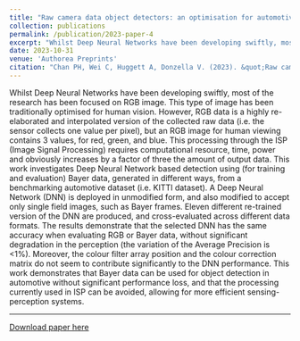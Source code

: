 ```yaml
---
title: "Raw camera data object detectors: an optimisation for automotive processing and transmission"
collection: publications
permalink: /publication/2023-paper-4
excerpt: "Whilst Deep Neural Networks have been developing swiftly, most of the research has been focused on RGB image. This type of image has been traditionally optimised for human vision. However, RGB data is a highly re-elaborated and interpolated version of the collected raw data (i.e. the sensor collects one value per pixel), but an RGB image for human viewing contains 3 values, for red, green, and blue. This processing through the ISP (Image Signal Processing) requires computational resource, time, power and obviously increases by a factor of three the amount of output data. This work investigates Deep Neural Network based detection using (for training and evaluation) Bayer data, generated in different ways, from a benchmarking automotive dataset (i.e. KITTI dataset). A Deep Neural Network (DNN) is deployed in unmodified form, and also modified to accept only single field images, such as Bayer frames. Eleven different re-trained version of the DNN are produced, and cross-evaluated across different data formats. The results demonstrate that the selected DNN has the same accuracy when evaluating RGB or Bayer data, without significant degradation in the perception (the variation of the Average Precision is <1%). Moreover, the colour filter array position and the colour correction matrix do not seem to contribute significantly to the DNN performance. This work demonstrates that Bayer data can be used for object detection in automotive without significant performance loss, and that the processing currently used in ISP can be avoided, allowing for more efficient sensing-perception systems."
date: 2023-10-31
venue: 'Authorea Preprints'
citation: "Chan PH, Wei C, Huggett A, Donzella V. (2023). &quot;Raw camera data object detectors: an optimisation for automotive processing and transmission.&quot; <i>Authorea Preprints</i>. "
---
```

Whilst Deep Neural Networks have been developing swiftly, most of the research has been focused on RGB image. This type of image has been traditionally optimised for human vision. However, RGB data is a highly re-elaborated and interpolated version of the collected raw data (i.e. the sensor collects one value per pixel), but an RGB image for human viewing contains 3 values, for red, green, and blue. This processing through the ISP (Image Signal Processing) requires computational resource, time, power and obviously increases by a factor of three the amount of output data. This work investigates Deep Neural Network based detection using (for training and evaluation) Bayer data, generated in different ways, from a benchmarking automotive dataset (i.e. KITTI dataset). A Deep Neural Network (DNN) is deployed in unmodified form, and also modified to accept only single field images, such as Bayer frames. Eleven different re-trained version of the DNN are produced, and cross-evaluated across different data formats. The results demonstrate that the selected DNN has the same accuracy when evaluating RGB or Bayer data, without significant degradation in the perception (the variation of the Average Precision is <1%). Moreover, the colour filter array position and the colour correction matrix do not seem to contribute significantly to the DNN performance. This work demonstrates that Bayer data can be used for object detection in automotive without significant performance loss, and that the processing currently used in ISP can be avoided, allowing for more efficient sensing-perception systems.

---
[Download paper here](http://ChuhengWei.github.io/files/paper4.pdf)
